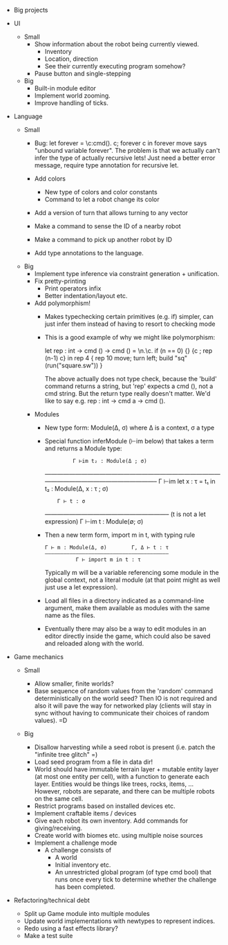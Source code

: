 - Big projects

- UI
    - Small
        - Show information about the robot being currently viewed.
            - Inventory
            - Location, direction
            - See their currently executing program somehow?
        - Pause button and single-stepping
    - Big
        - Built-in module editor
        - Implement world zooming.
        - Improve handling of ticks.

- Language
    - Small
        - Bug: let forever = \c:cmd(). c; forever c in forever move
          says "unbound variable forever".  The problem is that we
          actually can't infer the type of actually recursive lets!
          Just need a better error message, require type annotation
          for recursive let.

        - Add colors
            - New type of colors and color constants
            - Command to let a robot change its color
        - Add a version of turn that allows turning to any vector
        - Make a command to sense the ID of a nearby robot
        - Make a command to pick up another robot by ID
        - Add type annotations to the language.
    - Big
        - Implement type inference via constraint generation +
          unification.
        - Fix pretty-printing
            - Print operators infix
            - Better indentation/layout etc.
        - Add polymorphism!
            - Makes typechecking certain primitives (e.g. if) simpler,
              can just infer them instead of having to resort to
              checking mode
            - This is a good example of why we might like
              polymorphism:

              let rep : int -> cmd () -> cmd () =
                \n.\c.
                  if (n == 0)
                    {}
                    {c ; rep (n-1) c}
              in
              rep 4 {
                rep 10 move;
                turn left;
                build "sq" (run("square.sw"))
              }

              The above actually does not type check, because the 'build'
              command returns a string, but 'rep' expects a cmd (),
              not a cmd string.  But the return type really doesn't
              matter. We'd like to say e.g.  rep : int -> cmd a -> cmd ().
        - Modules
            - New type form: Module(Δ, σ) where Δ is a context, σ a type
            - Special function inferModule (⊢im below) that takes a term and returns a
              Module type:

                           Γ ⊢im t₂ : Module(Δ ; σ)
                ———————————————————————————————————————————————–
                Γ ⊢im let x : τ = t₁ in t₂ : Module(Δ, x : τ ; σ)

                      Γ ⊢ t : σ
                ————————————————————–  (t is not a let expression)
                Γ ⊢im t : Module(∅; σ)

            - Then a new term form,  import m in t, with typing rule

                  Γ ⊢ m : Module(Δ, σ)        Γ, Δ ⊢ t : τ
                  ————————————————————————————————————————
                            Γ ⊢ import m in t : τ

              Typically m will be a variable referencing some module in
              the global context, not a literal module (at that point
              might as well just use a let expression).

            - Load all files in a directory indicated as a command-line
              argument, make them available as modules with the same name
              as the files.
            - Eventually there may also be a way to edit modules in an
              editor directly inside the game, which could also be saved
              and reloaded along with the world.

- Game mechanics
    - Small
        - Allow smaller, finite worlds?
        - Base sequence of random values from the 'random' command
          deterministically on the world seed?  Then IO is not required
          and also it will pave the way for networked play (clients
          will stay in sync without having to communicate their
          choices of random values). =D

    - Big
        - Disallow harvesting while a seed robot is present
          (i.e. patch the "infinite tree glitch" =)
        - Load seed program from a file in data dir!
        - World should have immutable terrain layer + mutable entity
          layer (at most one entity per cell), with a function to
          generate each layer.  Entities would be things like trees,
          rocks, items, ...  However, robots are separate, and there
          can be multiple robots on the same cell.
        - Restrict programs based on installed devices etc.
        - Implement craftable items / devices
        - Give each robot its own inventory.  Add commands for giving/receiving.
        - Create world with biomes etc. using multiple noise sources
        - Implement a challenge mode
            - A challenge consists of
                - A world
                - Initial inventory etc.
                - An unrestricted global program (of type cmd bool)
                  that runs once every tick to determine whether the
                  challenge has been completed.

- Refactoring/technical debt
    - Split up Game module into multiple modules
    - Update world implementations with newtypes to represent indices.
    - Redo using a fast effects library?
    - Make a test suite

